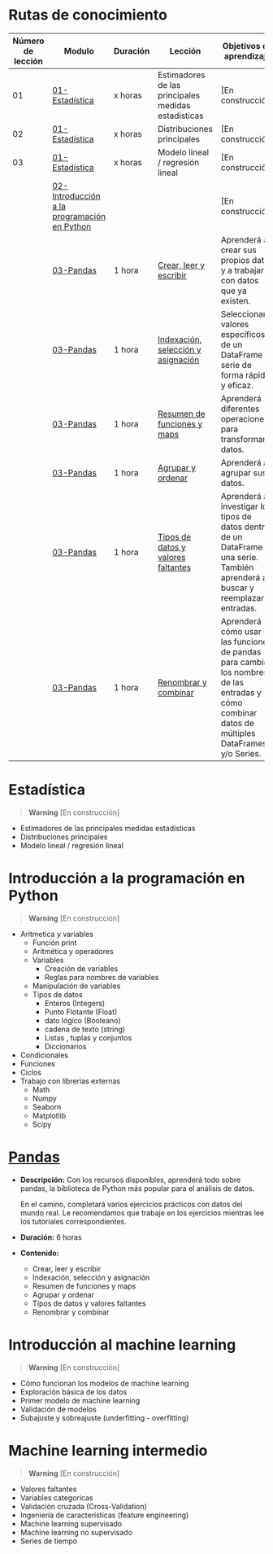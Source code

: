 # **Rutas de conocimiento**

<!-- | Modulo | Duración | Descripción |
| ----------- | ----------- | ---------- |
| [Estadística](#estadística) | x horas | [En construcción]  |
| [Introducción a la programación en Python](#introducción-a-la-programación-en-python) | x horas |[En construcción]   |
| [Pandas](#pandas) | 6 horas | Aprenderás todo sobre pandas, la biblioteca de Python más popular para el análisis de datos.  |
| [Introducción al machine learning](#introducción-al-machine-learning) | x horas |[En construcción]   |
| [Machine learning intermedio](#machine-learning-intermedio) | x horas |[En construcción]   | -->


|Número de lección| Modulo | Duración |Lección| Objetivos de aprendizaje | Fuente|
|----------- |----------- |----------- |----------- |----------- |----------- |
|01|[01-Estadística](#estadística) | x horas| Estimadores de las principales medidas estadísticas| [En construcción]|-|
|02|[01-Estadística](#estadística) | x horas|Distribuciones principales| [En construcción]|-|
|03|[01-Estadística](#estadística) | x horas| Modelo lineal / regresión lineal| [En construcción]|-|
||[02-Introducción a la programación en Python](#introducción-a-la-programación-en-python)|||[En construcción]||
||[03-Pandas](#pandas)|1 hora|[Crear, leer y escribir](https://github.com/JoseMVergara/Ruta_de_aprendizaje_ML/blob/main/Pandas.md#crear-leer-y-escribir)|Aprenderá a crear sus propios datos y a trabajar con datos que ya existen.| Kaggle|
||[03-Pandas](#pandas)|1 hora|[Indexación, selección y asignación](https://github.com/JoseMVergara/Ruta_de_aprendizaje_ML/blob/main/Pandas.md#indexaci%C3%B3n-selecci%C3%B3n-y-asignaci%C3%B3n)|Seleccionar valores específicos de un DataFrame o serie de forma rápida y eficaz.| Kaggle|
||[03-Pandas](#pandas)|1 hora|[Resumen de funciones y maps](https://github.com/JoseMVergara/Ruta_de_aprendizaje_ML/blob/main/Pandas.md#resumen-de-funciones-y-maps)|Aprenderá diferentes operaciones para transformar datos.| Kaggle|
||[03-Pandas](#pandas)|1 hora|[Agrupar y ordenar](https://github.com/JoseMVergara/Ruta_de_aprendizaje_ML/blob/main/Pandas.md#agrupar-y-ordenar)|Aprenderá a agrupar sus datos.| Kaggle|
||[03-Pandas](#pandas)|1 hora|[Tipos de datos y valores faltantes](https://github.com/JoseMVergara/Ruta_de_aprendizaje_ML/blob/main/Pandas.md#tipos-de-datos-y-valores-faltantes)|Aprenderá a investigar los tipos de datos dentro de un DataFrame o una serie. También aprenderá a buscar y reemplazar entradas.| Kaggle|
||[03-Pandas](#pandas)|1 hora|[Renombrar y combinar](https://github.com/JoseMVergara/Ruta_de_aprendizaje_ML/blob/main/Pandas.md#renombrar-y-combinar)|Aprenderá cómo usar las funciones de pandas para cambiar los nombres de las entradas y cómo combinar datos de múltiples DataFrames y/o Series.| Kaggle|

<!-- |||||||
|||||||
|||||||
|||||||
|||||||
||||||| -->

<!-- #https://github.com/microsoft/ML-For-Beginners -->
# **Estadística**
> **Warning** [En construcción] 
- Estimadores de las principales medidas estadísticas
- Distribuciones principales
- Modelo lineal / regresión lineal

# **Introducción a la programación en Python**
> **Warning** [En construcción] 
- Aritmetica y variables 
    - Función print
    - Aritmética y operadores
    - Variables
        - Creación de variables
        - Reglas para nombres de variables
    - Manipulación de variables
    - Tipos de datos
        - Enteros (Integers)
        - Punto Flotante (Float)
        - dato lógico (Booleano)
        - cadena de texto (string)
        - Listas , tuplas y conjuntos
        - Diccionarios
- Condicionales
- Funciones
- Ciclos
- Trabajo con librerias externas
    - Math	
    - Numpy
    - Seaborn
    - Matplotlib
    - Scipy

    
# [**Pandas**](https://github.com/JoseMVergara/Ruta_de_aprendizaje_ML/blob/main/Pandas.md)
- **Descripción:** Con los recursos disponibles, aprenderá todo sobre pandas, la biblioteca de Python más popular para el análisis de datos.

    En el camino, completará varios ejercicios prácticos con datos del mundo real. Le recomendamos que trabaje en los ejercicios mientras lee los tutoriales correspondientes.
- **Duración:** 6 horas
- **Contenido:**
    - Crear, leer y escribir
    - Indexación, selección y asignación
    - Resumen de funciones y maps
    - Agrupar y ordenar
    - Tipos de datos y valores faltantes
    - Renombrar y combinar

# **Introducción al machine learning**
> **Warning** [En construcción] 
- Cómo funcionan los modelos de machine learning
- Exploración básica de los datos
- Primer modelo de machine learning
- Validación de modelos
- Subajuste y sobreajuste (underfitting - overfitting)

# **Machine learning intermedio**
> **Warning** [En construcción] 
- Valores faltantes
- Variables categoricas
- Validación cruzada (Cross-Validation)
- Ingeniería de características (feature engineering)
- Machine learning supervisado
- Machine learning no supervisado
- Series de tiempo


